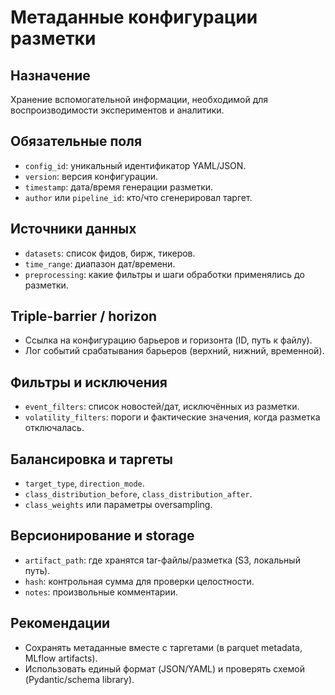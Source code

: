 # Метаданные конфигурации разметки

## Назначение
Хранение вспомогательной информации, необходимой для воспроизводимости экспериментов и аналитики.

## Обязательные поля
- `config_id`: уникальный идентификатор YAML/JSON.
- `version`: версия конфигурации.
- `timestamp`: дата/время генерации разметки.
- `author` или `pipeline_id`: кто/что сгенерировал таргет.

## Источники данных
- `datasets`: список фидов, бирж, тикеров.
- `time_range`: диапазон дат/времени.
- `preprocessing`: какие фильтры и шаги обработки применялись до разметки.

## Triple-barrier / horizon
- Ссылка на конфигурацию барьеров и горизонта (ID, путь к файлу).
- Лог событий срабатывания барьеров (верхний, нижний, временной).

## Фильтры и исключения
- `event_filters`: список новостей/дат, исключённых из разметки.
- `volatility_filters`: пороги и фактические значения, когда разметка отключалась.

## Балансировка и таргеты
- `target_type`, `direction_mode`.
- `class_distribution_before`, `class_distribution_after`.
- `class_weights` или параметры oversampling.

## Версионирование и storage
- `artifact_path`: где хранятся tar-файлы/разметка (S3, локальный путь).
- `hash`: контрольная сумма для проверки целостности.
- `notes`: произвольные комментарии.

## Рекомендации
- Сохранять метаданные вместе с таргетами (в parquet metadata, MLflow artifacts).
- Использовать единый формат (JSON/YAML) и проверять схемой (Pydantic/schema library).
